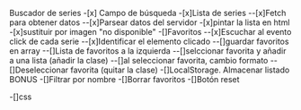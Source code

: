 Buscador de series -[x] Campo de búsqueda -[x]Lista de series
--[x]Fetch para obtener datos
--[x]Parsear datos del servidor -[x]pintar la lista en html -[x]sustituir por imagen "no disponible"
-[]Favoritos
--[x]Escuchar al evento click de cada serie
--[x]Identificar el elemento clicado
--[]guardar favoritos en array
--[]Lista de favoritos a la izquierda
--[]selccionar favorita y añadir a una lista (añadir la clase)
--[]al seleccionar favorita, cambio formato
--[]Deseleccionar favorita (quitar la clase)
-[]LocalStorage. Almacenar listado
BONUS
-[]Filtrar por nombre
-[]Borrar favoritos
-[]Botón reset

-[]css
